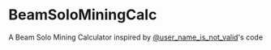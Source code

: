 # BeamSoloMiningCalc
A Beam Solo Mining Calculator inspired by [@user_name_is_not_valid](https://t.me/user_name_is_not_valid)'s code
